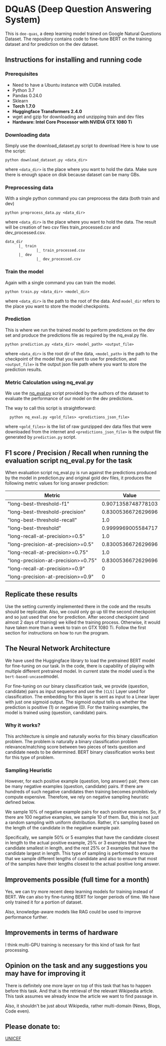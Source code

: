 # DQuAS (Deep Question Answering System)

This is `dee-quas`, a deep learning model trained on Google Natural 
Questions Dataset. The repository contains code to fine-tune BERT on
the training dataset and for prediction on the dev dataset.

## Instructions for installing and running code 
### Prerequisites
  * Need to have a Ubuntu instance with CUDA installed.
  * Python 3.7
  * Pandas 0.24.0
  * Sklearn
  * **Torch 1.7.0**
  * **Huggingface Transformers 2.4.0**
  * wget and gzip for downloading and unzipping train and dev files
  * **Hardware: Intel Core Processor with NVIDIA GTX 1080 Ti**
  
### Downloading data
  Simply use the download_dataset.py script to download Here is how to use the script:
    
    python download_dataset.py <data_dir>
  
  where `<data_dir>` is the place where you want to hold the data. Make sure there is
  enough space on disk because dataset can be many GBs.

### Preprocessing data
  With a single python command you can preprocess the data (both train and dev)
  
    python preprocess_data.py <data_dir>
    
  where `<data_dir>` is the place where you want to hold the data. The result will be 
  creation of two csv files train_processed.csv and dev_processed.csv.
  
  ```
  data_dir
        |_ train
                |_ train_processed.csv
        |_ dev
                |_ dev_processed.csv
  ```
  
### Train the model
 Again with a single command you can train the model.
 
   ```
   python train.py <data_dir> <model_dir>
   ```
   
 where `<data_dir>` is the path to the root of the data. And `model_dir` refers to the
 place you want to store the model checkpoints.
 
### Prediction
 This is where we run the trained model to perform predictions on the dev set and produce
 the predictions file as required by the nq_eval.py file.
 
   ```
   python prediction.py <data_dir> <model_path> <output_file>
   ```
   
 where `<data_dir>` is the root dir of the data, `<model_path>` is the path to the checkpoint
 of the model that you want to use for prediction, and `<output_file>` is the output json file
 path where you want to store the prediction results.
 
 ### Metric Calculation using nq_eval.py
 
 We use the [nq_eval.py](https://github.com/google-research-datasets/natural-questions/blob/master/nq_eval.py)
 script provided by the authors of the dataset to evaluate the performance of our model on
 the dev predictions.
 
 The way to call this script is straightforward:
 
 ```
   python nq_eval.py <gold_files> <predictions_json_file>
 ```
 
 where `<gold_files>` is the list of raw gunzipped dev data files that were downloaded from 
 the internet and `<predictions_json_file>` is the output file generated by `prediction.py` script.
  
## F1 score / Precision / Recall when running the evaluation script nq\_eval.py for the task

When evaluation script nq_eval.py is run against the predictions produced by the model in
prediction.py and original gold dev files, it produces the following metric values for long
answer prediction:

| Metric | Value|
---------|----------------------------------------------------
"long-best-threshold-f1" | 0.9071358748778103               
"long-best-threshold-precision" | 0.8300536672629696        
"long-best-threshold-recall" | 1.0                         
"long-best-threshold" | 0.9999969005584717                 
"long-recall-at-precision>=0.5" | 1.0                      
"long-precision-at-precision>=0.5" | 0.8300536672629696    
"long-recall-at-precision>=0.75" | 1.0                     
"long-precision-at-precision>=0.75" | 0.8300536672629696   
"long-recall-at-precision>=0.9" | 0                        
"long-precision-at-precision>=0.9" | 0                     

## Replicate these results

 Use the setting currently implemented there in the code and the results should be replicable.
 Also, we could only go up till the second checkpoint and so just used that one for prediction.
 After second checkpoint (and almost 2 days of training) we killed the training process.
 Otherwise, it would have taken more than a week to train on GTX 1080 Ti. Follow the first 
 section for instructions on how to run the program.

## The Neural Network Architecture 

We have used the Huggingface library to load the pretrained BERT model for fine-tuning on our
task. In the code, there is capability of playing with multiple different pretrained model.
In current state the model used is the `bert-based-uncased`model.

For fine-tuning on our binary classification task, we provide (question, candidate) pairs as 
input sequence and use the `[CLS]` Layer used for classification. The embedding for this layer
is sent as input to a Linear layer with just one sigmoid output. The sigmoid output tells us
whether the prediction is positive (1) or negative (0). For the training examples, the model
is trained using (question, candidate) pairs.

### Why it works?

This architecture is simple and naturally works for this binary classification problem. The problem
is naturally a binary classification problem relevance/matching score between two pieces of texts
question and candidate needs to be determined. BERT binary classification works best for this type
of problem.

### Sampling Heuristic

However, for each positive example (question, long answer) pair, there can be many negative examples
(question, candidate) pairs. If there are hundreds of such negative candidates then training becomes
prohibitively compute expensive. Therefore, we rely on negative sampling heuristic defined below.

We sample 10% of negative example pairs for each positive examples. So, if there are 100 negative
examples, we sample 10 of them. But, this is not just a random sampling with uniform distribution.
Rather, it's sampling based on the length of the candidate in the negative example pair.

Specifically, we sample 50% or 5 examples that have the candidate closest in length to the actual 
positive example, 25% or 3 examples that have the candidate smallest in length, and the rest 25%
or 3 examples that have the candidate largest in length. This type of sampling is performed to
ensure that we sample different lengths of candidate and also to ensure that most of the samples
have their lengths closest to the actual positive long answer.

## Improvements possible (full time for a month)

Yes, we can try more recent deep learning models for training instead of BERT. We can also try
fine-tuning BERT for longer periods of time. We have only trained it for a portion of dataset.

Also, knowledge-aware models like RAG could be used to improve performance further. 

## Improvements in terms of hardware

I think multi-GPU training is necessary for this kind of task for fast processing.

## Opinion on the task and any suggestions you may have for improving it

There is definitely one more layer on top of this task that has to happen 
before this task. And that is the retrieval of the relevant Wikipedia article.
This task assumes we already know the article we want to find passage in.

Also, it shouldn't be just about Wikipedia, rather multi-domain (News, Blogs, Code even).

## Please donate to:

[UNICEF](https://www.unicefusa.org/mission/emergencies/child-refugees-and-migrants?form=FUNSUJMLZDZ&utm_content=taxdeduct1responsive_E2001&ms=cpc_dig_2020_Brand_20200109_google_taxdeduct1responsive_delve_E2001&initialms=cpc_dig_2020_Brand_20200109_google_taxdeduct1responsive_delve_E2001&gclid=Cj0KCQiAzsz-BRCCARIsANotFgN5fgFXSgUWaUHVRpfO37gI2DULk_Aqco9x2JrK4LNYUNhCz_cGebMaApc3EALw_wcB)
